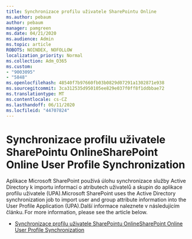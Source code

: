 ```yaml
---
title: Synchronizace profilu uživatele SharePointu Online
ms.author: pebaum
author: pebaum
manager: pamgreen
ms.date: 04/21/2020
ms.audience: Admin
ms.topic: article
ROBOTS: NOINDEX, NOFOLLOW
localization_priority: Normal
ms.collection: Adm_O365
ms.custom:
- "9003095"
- "5848"
ms.openlocfilehash: 48540f7b97660fb03b0829d07291a1302871e938
ms.sourcegitcommit: 3ca312535d950105ee829e037f0ff8f1ddbbae72
ms.translationtype: MT
ms.contentlocale: cs-CZ
ms.lasthandoff: 06/11/2020
ms.locfileid: "44707824"
---
```

# <a name="sharepoint-online-user-profile-synchronization"></a><span data-ttu-id="0ab76-102">Synchronizace profilu uživatele SharePointu Online</span><span class="sxs-lookup"><span data-stu-id="0ab76-102">SharePoint Online User Profile Synchronization</span></span>

<span data-ttu-id="0ab76-103">Aplikace Microsoft SharePoint používá úlohu synchronizace služby Active Directory k importu informací o atributech uživatelů a skupin do aplikace profilu uživatele (UPA).</span><span class="sxs-lookup"><span data-stu-id="0ab76-103">Microsoft SharePoint uses the Active Directory synchronization job to import user and group attribute information into the User Profile Application (UPA).</span></span><span data-ttu-id="0ab76-104">Další informace naleznete v následujícím článku.</span><span class="sxs-lookup"><span data-stu-id="0ab76-104"> For more information, please see the article below.</span></span>

- [<span data-ttu-id="0ab76-105">Synchronizace profilu uživatele SharePointu Online</span><span class="sxs-lookup"><span data-stu-id="0ab76-105">SharePoint Online User Profile Synchronization</span></span>](https://docs.microsoft.com/sharepoint/user-profile-sync)
